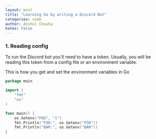 ```yaml
---
layout: post
title: "Learning Go by writing a Discord Bot"
categories: code
author: Anshul Chauha
katex: False
---
```


### 1. Reading config

To run the Discord bot you'll need to have a token. Usually, you will be reading
this token from a config file or an environment variable.

This is how you get and set the environment variables in Go

```go
package main

import (
    "fmt"
    "os"
)

func main() {
    os.Setenv("FOO", "1")
    fmt.Println("FOO:", os.Getenv("FOO"))
    fmt.Println("BAR:", os.Getenv("BAR"))
}
```

